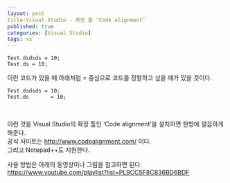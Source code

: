 ```yaml
---
layout: post
title:Visual Studio - 확장 툴 ‘Code alignment’
published: true
categories: [Visual Studio]
tags: vs
---
```

```
Test.dsdsds = 10;
Test.ds = 10;
```  
   
이런 코드가 있을 때 아래처럼 = 중심으로 코드를 정렬하고 싶을 때가 있을 것이다.  
```
Test.dsdsds = 10;
Test.ds       = 10;
```  
  
<br>  
    
이런 것을 Visual Studio의 확장 툴인 ‘Code alignment’을 설치하면 한방에 깔끔하게 해준다.  
공식 사이트는 http://www.codealignment.com/ 이다.  
그리고 Notepad++도 지원한다.  
   
사용 방법은 아래의 동영상이나 그림을 참고하면 된다.  
https://www.youtube.com/playlist?list=PL9CC5F8C836BD6BDF  
    